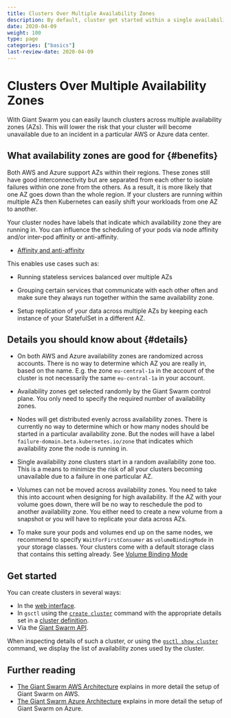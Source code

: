 ```yaml
---
title: Clusters Over Multiple Availability Zones
description: By default, cluster get started within a single availability zone. But you can define how many availability zones a cluster should have to get higher a availability for your clusters.
date: 2020-04-09
weight: 100
type: page
categories: ["basics"]
last-review-date: 2020-04-09
---
```


# Clusters Over Multiple Availability Zones

With Giant Swarm you can easily launch clusters across multiple availability zones (AZs). This will lower the risk that your cluster will become unavailable due to an incident in a particular AWS or Azure data center.

## What availability zones are good for {#benefits}

Both AWS and Azure support AZs within their regions. These zones still have good interconnectivity but are separated from each other to isolate failures within one zone from the others. As a result, it is more likely that one AZ goes down than the whole region. If your clusters are running within multiple AZs then Kubernetes can easily shift your workloads from one AZ to another.

Your cluster nodes have labels that indicate which availability zone they are running in. You can influence the scheduling of your pods via node affinity and/or inter-pod affinity or anti-affinity.

- [Affinity and anti-affinity](https://kubernetes.io/docs/concepts/configuration/assign-pod-node/#affinity-and-anti-affinity)

This enables use cases such as:

- Running stateless services balanced over multiple AZs

- Grouping certain services that communicate with each other often and make sure they always run together within the same availability zone.

- Setup replication of your data across multiple AZs by keeping each instance of your StatefulSet in a different AZ.

## Details you should know about {#details}

- On both AWS and Azure availability zones are randomized across accounts. There is no way to determine which AZ you are really in, based on the name. E.g. the zone `eu-central-1a` in the account of the cluster is not necessarily the same `eu-central-1a` in your account.

- Availability zones get selected randomly by the Giant Swarm control plane. You only need to specify the required number of availability zones.

- Nodes will get distributed evenly across availability zones. There is currently no way to determine which or how many nodes should be started in a particular availability zone. But the nodes will have a label `failure-domain.beta.kubernetes.io/zone` that indicates which availability zone the node is running in.

- Single availability zone clusters start in a random availability zone too. This is a means to minimize the risk of all your clusters becoming unavailable due to a failure in one particular AZ.

- Volumes can not be moved across availability zones. You need to take this into account when designing for high availability. If the AZ with your volume goes down, there will be no way to reschedule the pod to another availability zone. You either need to create a new volume from a snapshot or you will have to replicate your data across AZs.

- To make sure your pods and volumes end up on the same nodes, we recommend to specify `WaitForFirstConsumer` as `volumeBindingMode` in your storage classes. Your clusters come with a default storage class that contains this setting already. See [Volume Binding Mode](https://kubernetes.io/docs/concepts/storage/storage-classes/#volume-binding-mode)

## Get started

You can create clusters in several ways:

- In the [web interface](/reference/web-interface/).
- In `gsctl` using the [`create cluster`](/reference/gsctl/create-cluster/) command with the appropriate details set in a [cluster definition](/reference/cluster-definition/).
- Via the [Giant Swarm API](/api/#operation/addCluster).

When inspecting details of such a cluster, or using the [`gsctl show cluster`](/reference/gsctl/show-cluster/) command, we display the list of availability zones used by the cluster.

## Further reading

- [The Giant Swarm AWS Architecture](/basics/aws-architecture/) explains in more detail the setup of Giant Swarm on AWS.
- [The Giant Swarm Azure Architecture](/basics/azure-architecture/) explains in more detail the setup of Giant Swarm on Azure.
